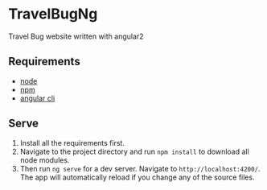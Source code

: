 # TravelBugNg

Travel Bug website written with angular2

## Requirements
* [node](https://github.com/nodejs/node) 
* [npm](https://github.com/npm/npm)
* [angular cli](https://github.com/angular/angular-cli)

## Serve
1. Install all the requirements first.
2. Navigate to the project directory and run `npm install` to download all node modules.
3. Then run `ng serve` for a dev server. Navigate to `http://localhost:4200/`. The app will automatically reload if you change any of the source files.
